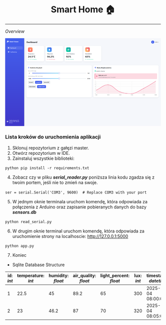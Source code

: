 <h1 align="center">Smart Home 🏠</h1>
<hr>

<i align="center" style="font-style: italic;">Overview</i>


<p align="center"><img src="Photos/frontend_view.png" alt="App Overview"></p>




### Lista kroków do uruchomienia aplikacji

1. Sklonuj repozytorium z gałęzi master.
2. Otwórz repozytorium w IDE.
3. Zainstaluj wszystkie biblioteki:

```
python pip install -r requirements.txt
```

4. Zobacz czy w pliku **_serial_reader.py_** poniższa linia kodu zgadza się z twoim portem, jeśli nie to zmień na swoje.

`ser = serial.Serial('COM3', 9600)  # Replace COM3 with your port`

5. W jednym oknie terminala uruchom komendę, która odpowiada za połączenia z Arduino oraz zapisanie pobieranych danych
   do bazy **_sensors.db_**

```
python read_serial.py
```

6. W drugim oknie terminal uruchom komendę, która odpowiada za uruchomienie strony na localhoscie: http://127.0.0.1:5000

```
python app.py
```

7. Koniec

* Sqlite Database Structure

| id: _int_ | temperature: _int_ | humidity: _float_ | air_quality: _float_ | light_percent: _float_ | lux: _int_ | timestamp: _datetime_ |
|-----------|--------------------|-------------------|----------------------|------------------------|------------|-----------------------|
| 1         | 22.5               | 45                | 89.2                 | 65                     | 300        | 2025-05-04 08:00:00   |
| 2         | 23                 | 46.2              | 87                   | 70                     | 320        | 2025-05-04 08:05:00   |









